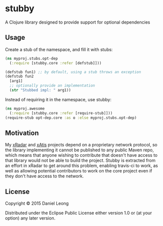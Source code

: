# stubby

A Clojure library designed to provide support for optional dependencies

## Usage

Create a stub of the namespace, and fill it with stubs:

```clojure
(ns myproj.stubs.opt-dep
  (:require [stubby.core :refer [defstub]]))

(defstub fun1) ;; by default, using a stub throws an exception
(defstub fun2
  [arg1]
  ;; optionally provide an implementation
  (str "Stubbed impl: " arg1))
```

Instead of requiring it in the namespace, use stubby:

```clojure
(ns myproj.awesome
  (:require [stubby.core :refer [require-stub]]))
(require-stub opt-dep.core :as o :else myproj.stubs.opt-dep)
```

## Motivation

My [xRadar](http://github.com/dhleong/x-radar) and 
[xAtis](http://github.com/dhleong/x-atis) projects depend on a
proprietary network protocol, so the library implementing it
cannot be published to any public Maven repo, which means that
anyone wishing to contribute that doesn't have access to that
library would not be able to build the project. Stubby is
extracted from an effort in xRadar to get around this problem,
enabling travis-ci to work, as well as allowing potential 
contributors to work on the core project even if they don't
have access to the network.

## License

Copyright © 2015 Daniel Leong

Distributed under the Eclipse Public License either version 1.0 or (at
your option) any later version.
